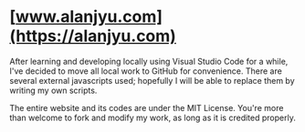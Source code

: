 # [www.alanjyu.com](https://alanjyu.com)

After learning and developing locally using Visual Studio Code for a while, I've decided to move all local work to GitHub for convenience. There are several external javascripts used; hopefully I will be able to replace them by writing my own scripts.

The entire website and its codes are under the MIT License. You're more than welcome to fork and modify my work, as long as it is credited properly.
